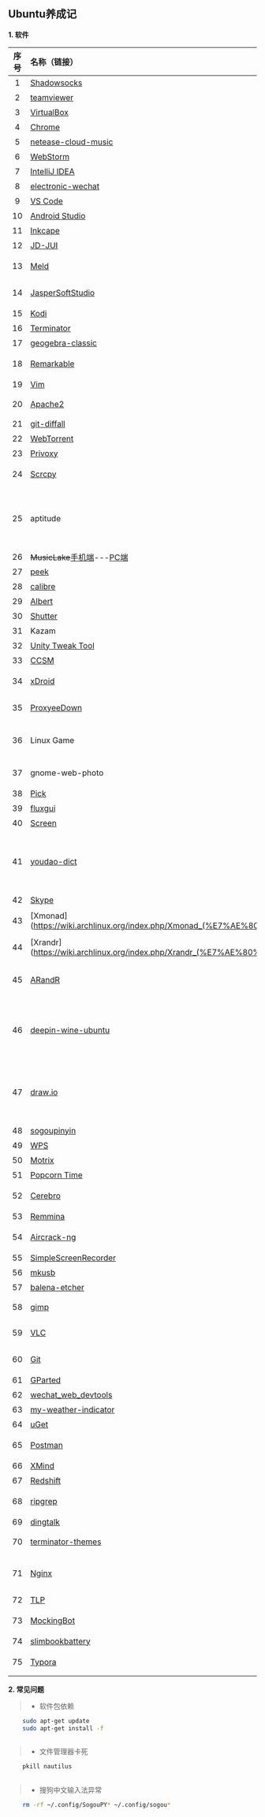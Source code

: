 ## Ubuntu养成记

**1. 软件**

| 序号 | 名称（链接） | 说明 |
| :---: | :--- | :--- |
1 | [Shadowsocks](https://github.com/shadowsocks/shadowsocks-qt5) | 梯子
2 | [teamviewer](https://www.teamviewer.com/cn/download/linux/) | 远程
3 | [VirtualBox](https://www.virtualbox.org/) | 虚拟机
4 | [Chrome](https://www.google.cn/chrome/) | 谷歌浏览器
5 | [netease-cloud-music](https://music.163.com/#/download) | 网易云音乐
6 | [WebStorm](https://www.jetbrains.com/webstorm/) | 前端IDE
7 | [IntelliJ IDEA](https://www.jetbrains.com/idea/) | 后端IDE
8 | [electronic-wechat](https://github.com/geeeeeeeeek/electronic-wechat) | 微信
9 | [VS Code](https://code.visualstudio.com/) | 微软编辑器
10 | [Android Studio](https://developer.android.google.cn/studio/) | 安卓开发IDE
11 | [Inkcape](https://inkscape.org) | 矢量图形编辑器
12 | [JD-JUI](http://jd.benow.ca) | Java反编译器
13 | [Meld](http://meldmerge.org/) | 比较文件，目录和版本控制工具
14 | [JasperSoftStudio](https://community.jaspersoft.com/project/jaspersoft-studio) | Jasper报表开发工具
15 | [Kodi](https://kodi.tv/download) | 多媒体播放器
16 | [Terminator](https://gnometerminator.blogspot.com/p/introduction.html) | 超级终端模拟器
17 | [geogebra-classic](https://www.geogebra.org) | 几何画板
18 | [Remarkable](http://remarkableapp.github.io) | markdown编辑器
19 | [Vim](https://www.vim.org/) | 文本编辑器
20 | [Apache2](https://help.ubuntu.com/lts/serverguide/httpd.html) | Apache2 Web 服务器
21 | [git-diffall](https://github.com/LZHD/git-diffall) | git目录对比
22 | [WebTorrent](https://webtorrent.io) | 类似迅雷
23 | [Privoxy](http://www.privoxy.org) | 代理服务器
24 | [Scrcpy](https://github.com/Genymobile/scrcpy) | Android屏幕共享
25 | aptitude | Debian及其衍生系统中强大的包管理工具,类似apt-get,主要处理依赖问题
26 | ~~MusicLake~~[手机端](https://github.com/caiyonglong/MusicLake)---[PC端](https://github.com/sunzongzheng/music) | 音乐播放器
27 | [peek](https://github.com/phw/peek) | GIF录制
28 | [calibre](https://calibre-ebook.com/download_linux) | 电子书阅读
29 | [Albert](https://github.com/albertlauncher/albert) | 全局搜索扩展
30 | [Shutter](http://shutter-project.org) | 截图
31 | Kazam | 录屏
32 | [Unity Tweak Tool](https://github.com/freyja-dev/unity-tweak-tool) | Unity配置工具
33 | [CCSM](http://wiki.compiz.org/CCSM) | 设备管理器
34 | [xDroid](https://www.linzhuotech.com/index.php/home/index/down.html) | 跨平台安卓模拟器
35 | [ProxyeeDown](https://github.com/proxyee-down-org/proxyee-down) | 跨平台 HTTP 高速下载器
36 | Linux Game | SuperTux、SuperTuxKart、btanks、pingus
37 | gnome-web-photo | 搭配Shutter网页截图
38 | [Pick](https://kryogenix.org/code/pick/) | 拾色器
39 | [fluxgui](https://github.com/xflux-gui/fluxgui) | 随环境调节色温
40 | [Screen](https://www.gnu.org/software/screen/) | 全屏窗口管理器
41 | [youdao-dict](https://cidian.youdao.com/index-linux.html) | 有道词典，建议从UbuntuKylin的软件源安装，官网下载安装报错或功能受限
42 | [Skype](https://www.skype.com/en/get-skype/) | 网络通讯工具
43 | [Xmonad](https://wiki.archlinux.org/index.php/Xmonad_(%E7%AE%80%E4%BD%93%E4%B8%AD%E6%96%87) | 平铺式窗口管理器
44 | [Xrandr](https://wiki.archlinux.org/index.php/Xrandr_(%E7%AE%80%E4%BD%93%E4%B8%AD%E6%96%87) | 多显示器配置工具
45 | [ARandR](https://christian.amsuess.com/tools/arandr/) | 多显示器配置工具Xrandr的GUI工具
46 | [deepin-wine-ubuntu](https://github.com/wszqkzqk/deepin-wine-ubuntu) | 借助此环境可以安装deepin下的常用的Windows软件，比如：微信、QQ等
47 | [draw.io](https://www.draw.io/) | 图表软件，用于制作流程图，流程图，组织结构图，UML，ER和网络图
48 | [sogoupinyin](https://pinyin.sogou.com/linux/?r=pinyin) | 搜狗输入法
49 | [WPS](http://www.wps.cn/product/wpslinux/) | 办公软件
50 | [Motrix](https://github.com/agalwood/Motrix) | 跨平台下载工具
51 | [Popcorn Time](https://popcorntime.sh/) | 影音
52 | [Cerebro](https://github.com/KELiON/cerebro) | 全局搜索预览，类似Spotlight
53 | [Remmina](https://remmina.org/) | 远程桌面连接
54 | [Aircrack-ng](https://www.aircrack-ng.org) | WiFi网络安全性工具
55 | [SimpleScreenRecorder](https://www.maartenbaert.be/simplescreenrecorder/#download) | 录屏工具
56 | [mkusb](https://help.ubuntu.com/community/mkusb) | 创建启动驱动器
57 | [balena-etcher](https://github.com/balena-io/etcher) | 创建启动驱动器
58 | [gimp](https://www.gimp.org/downloads/) | 图片编辑器类似Photoshop
59 | [VLC](https://www.videolan.org/) | 强大的开源视频播放器
60 | [Git](https://git-scm.com/) | 分布式版本控制系统
61 | [GParted](https://gparted.org/) | 分区编辑器
62 | [wechat_web_devtools](https://github.com/cytle/wechat_web_devtools) | 微信开发者工具
63 | [my-weather-indicator](https://github.com/atareao/my-weather-indicator) | 天气插件
64 | [uGet](https://ugetdm.com/) | 下载管理器
65 | [Postman](https://www.getpostman.com/) | 完美的API调试工具
66 | [XMind](https://www.xmind.net/) | 思维导图
67 | [Redshift](https://github.com/jonls/redshift) | 随环境调节色温
68 | [ripgrep](https://github.com/BurntSushi/ripgrep) | 强大的命令行搜索工具
69 | [dingtalk](https://github.com/nashaofu/dingtalk) | 钉钉
70 | [terminator-themes](https://github.com/EliverLara/terminator-themes) | 超级终端主题(#16)
71 | [Nginx](https://nginx.org/en/) | 是一个高性能的HTTP和反向代理web服务器
72 | [TLP](https://launchpad.net/~linrunner/+archive/ubuntu/tlp) | 电源管理工具
73 | [MockingBot](https://modao.cc/) | 强大易用的原型设计与协同工具
74 | [slimbookbattery](https://github.com/slimbook/slimbookbattery) | 电源管理工具
75 | [Typora](https://www.typora.io) | markdown编辑器

**2. 常见问题**

>* 软件包依赖

```sh
    sudo apt-get update
    sudo apt-get install -f
   
```
>* 文件管理器卡死

```sh
    pkill nautilus
    
```
>* 搜狗中文输入法异常

```sh
    rm -rf ~/.config/SogouPY* ~/.config/sogou*

```
